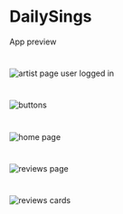 # DailySings
App preview
#
![artist page user logged in](https://github.com/withapoll/DailySings/assets/59768263/18385a85-7f0a-4c43-ab79-014866569c23)
#
![buttons](https://github.com/withapoll/DailySings/assets/59768263/d835201f-21d9-445a-8d36-82b26f20791d)
#
![home page](https://github.com/withapoll/DailySings/assets/59768263/53e3b1d6-b8a7-40bc-af8e-15db38a65219)
#
![reviews page](https://github.com/withapoll/DailySings/assets/59768263/3240ffcb-727e-4268-8c57-6de8a69e5ec2)
#
![reviews cards](https://github.com/withapoll/DailySings/assets/59768263/cd6b23b6-44a7-4872-a725-fcc43ff7adc0)
